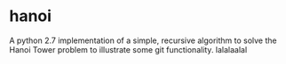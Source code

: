 # hanoi
A python 2.7 implementation of a simple, recursive algorithm to solve the Hanoi Tower problem to illustrate some git functionality.
lalalaalal